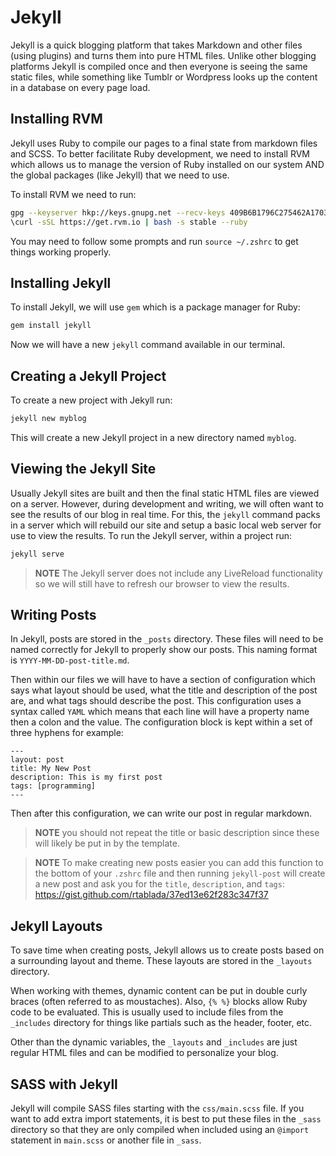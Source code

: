 # Jekyll

Jekyll is a quick blogging platform that takes Markdown and other files (using plugins) and turns them into pure HTML files.
Unlike other blogging platforms Jekyll is compiled once and then everyone is seeing the same static files, while something like Tumblr or Wordpress looks up the content in a database on every page load.

## Installing RVM

Jekyll uses Ruby to compile our pages to a final state from markdown files and SCSS.
To better facilitate Ruby development, we need to install RVM which allows us to manage the version of Ruby installed on our system AND the global packages (like Jekyll) that we need to use.

To install RVM we need to run:

```sh
gpg --keyserver hkp://keys.gnupg.net --recv-keys 409B6B1796C275462A1703113804BB82D39
\curl -sSL https://get.rvm.io | bash -s stable --ruby
```

You may need to follow some prompts and run `source ~/.zshrc` to get things working properly.

## Installing Jekyll

To install Jekyll, we will use `gem` which is a package manager for Ruby:

```sh
gem install jekyll
```

Now we will have a new `jekyll` command available in our terminal.

## Creating a Jekyll Project

To create a new project with Jekyll run:

```sh
jekyll new myblog
```

This will create a new Jekyll project in a new directory named `myblog`.

## Viewing the Jekyll Site

Usually Jekyll sites are built and then the final static HTML files are viewed on a server.
However, during development and writing, we will often want to see the results of our blog in real time.
For this, the `jekyll` command packs in a server which will rebuild our site and setup a basic local web server for use to view the results.
To run the Jekyll server, within a project run:

```sh
jekyll serve
```

> **NOTE** The Jekyll server does not include any LiveReload functionality so we will still have to refresh our browser to view the results.


## Writing Posts

In Jekyll, posts are stored in the `_posts` directory.
These files will need to be named correctly for Jekyll to properly show our posts.
This naming format is `YYYY-MM-DD-post-title.md`.

Then within our files we will have to have a section of configuration which says what layout should be used, what the title and description of the post are, and what tags should describe the post.
This configuration uses a syntax called `YAML` which means that each line will have a property name then a colon and the value.
The configuration block is kept within a set of three hyphens for example:

```
---
layout: post
title: My New Post
description: This is my first post
tags: [programming]
---
```

Then after this configuration, we can write our post in regular markdown.

> **NOTE** you should not repeat the title or basic description since these will likely be put in by the template.

> **NOTE** To make creating new posts easier you can add this function to the bottom of your `.zshrc` file and then running `jekyll-post` will create a new post and ask you for the `title`, `description`, and `tags`: https://gist.github.com/rtablada/37ed13e62f283c347f37

## Jekyll Layouts

To save time when creating posts, Jekyll allows us to create posts based on a surrounding layout and theme.
These layouts are stored in the `_layouts` directory.

When working with themes, dynamic content can be put in double curly braces (often referred to as moustaches).
Also, `{% %}` blocks allow Ruby code to be evaluated.
This is usually used to include files from the `_includes` directory for things like partials such as the header, footer, etc.

Other than the dynamic variables, the `_layouts` and `_includes` are just regular HTML files and can be modified to personalize your blog.

## SASS with Jekyll

Jekyll will compile SASS files starting with the `css/main.scss` file.
If you want to add extra import statements, it is best to put these files in the `_sass` directory so that they are only compiled when included using an `@import` statement in `main.scss` or another file in `_sass`.
